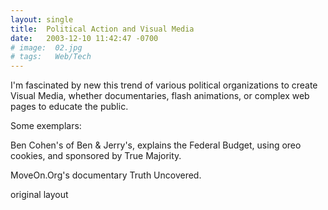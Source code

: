 ```yaml
---
layout: single
title:  Political Action and Visual Media
date:   2003-12-10 11:42:47 -0700
# image:  02.jpg
# tags:   Web/Tech
---
```


I'm fascinated by new this trend of various political organizations to create Visual Media, whether documentaries, flash animations, or complex web pages to educate the public.

Some exemplars:

Ben Cohen's of Ben & Jerry's, explains the Federal Budget, using oreo cookies, and sponsored by True Majority.

MoveOn.Org's documentary Truth Uncovered.

original layout
